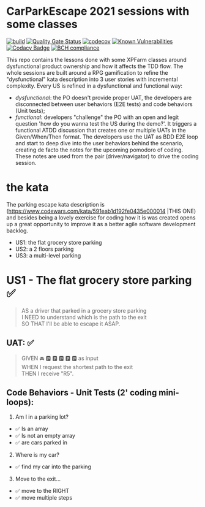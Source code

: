 # CarParkEscape 2021 sessions with some classes
[![build](https://github.com/undeadgrishnackh/CarParkEscape2021/workflows/CI%20Build%20gate./badge.svg)](https://github.com/undeadgrishnackh/CarParkEscape2021/actions?query=workflow%3A%22CI+Build+gate.%22)
[![Quality Gate Status](https://sonarcloud.io/api/project_badges/measure?project=undeadgrishnackh_CarParkEscape2021&metric=alert_status)](https://sonarcloud.io/dashboard?id=undeadgrishnackh_CarParkEscape2021)
[![codecov](https://codecov.io/gh/undeadgrishnackh/CarParkEscape2021/branch/master/graph/badge.svg)](https://codecov.io/gh/undeadgrishnackh/CarParkEscape2021)
[![Known Vulnerabilities](https://snyk.io/test/github/undeadgrishnackh/CarParkEscape2021/badge.svg)](https://snyk.io/test/github/undeadgrishnackh/CarParkEscape2021/)
[![Codacy Badge](https://api.codacy.com/project/badge/Grade/c8e046ebad254148950f6fea8f671594)](https://app.codacy.com/gh/undeadgrishnackh/CarParkEscape2021/dashboard)
[![BCH compliance](https://bettercodehub.com/edge/badge/undeadgrishnackh/CarParkEscape2021?branch=master)](https://bettercodehub.com/)

This repo contains the lessons done with some XPFarm classes around dysfunctional product ownership and how it affects the TDD flow. The whole sessions are built around a RPG gamification to refine the "dysfunctional" kata description into 3 user stories with incremental complexity. Every US is refined in a dysfunctional and functional way:
- *dysfunctional*: the PO doesn't provide proper UAT, the developers are disconnected between user behaviors (E2E tests) and code behaviors (Unit tests);
- *functional*: developers "challenge" the PO with an open and legit question 'how do you wanna test the US during the demo?'. It triggers a functional ATDD discussion that creates one or multiple UATs in the Given/When/Then format. The developers use the UAT as BDD E2E loop and start to deep dive into the user behaviors behind the scenario, creating de facto the notes for the upcoming pomodoro of coding. These notes are used from the pair (driver/navigator) to drive the coding session.

# the kata
The parking escape kata description is (https://www.codewars.com/kata/591eab1d192fe0435e000014 |THIS ONE) and besides being a lovely exercise for coding how it is was created opens up a great opportunity to improve it as a better agile software development backlog.
- US1: the flat grocery store parking
- US2: a 2 floors parking
- US3: a multi-level parking

# US1 - The flat grocery store parking ✅ 
> AS a driver that parked in a grocery store parking \
> I NEED to understand which is the path to the exit \
> SO THAT I'll be able to escape it ASAP.

## UAT: ✅ 
>GIVEN 🚘 🅿️ 🅿️ 🅿️ 🅿️ 🅿️ as input \
>WHEN I request the shortest path to the exit \
>THEN I receive "R5".

## Code Behaviors - Unit Tests (2' coding mini-loops):
1. Am I in a parking lot?
 - ✅ Is an array
 - ✅ Is not an empty array
 - ✅ are cars parked in

2. Where is my car? 
 - ✅ find my car into the parking

3. Move to the exit... 
 - ✅ move to the RIGHT 
 - ✅ move multiple steps


